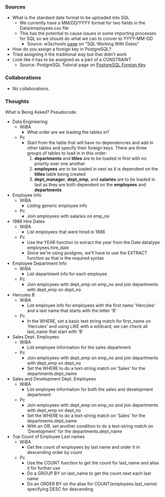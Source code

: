### Sources
- What is the standard date format to be uploaded into SQL
  - We currently have a MM/DD/YYYY format for two fields in the Data/employees.csv file
  - This has the potential to cause issues in some importing processes for SQL so we should do what we can to conver to YYYY-MM-DD
    - Source: w3schools [page](https://www.w3schools.com/sql/sql_dates.asp#:~:text=SQL%20Date%20Data%20Types&text=DATE%20%2D%20format%20YYYY%2DMM%2D,YEAR%20%2D%20format%20YYYY%20or%20YY) on "SQL Working With Dates"
 - How do you assign a foreign key in PostgreSQL?
  - Tried assigning it the traditional way but that didn't work
  - Look like it has to be assigned as a part of a CONSTRAINT
    - Source: PostgreSQL Tutorial page on [PostgreSQL Foreign Key](https://www.postgresqltutorial.com/postgresql-foreign-key/)

### Collaborations
- No collaborations.

### Thoughts
What is Being Asked? Pseudocode.

- Data Engineering
  - WiBA
    - What order are we loading the tables in?
  - Pc
    - Start from the table that will have no dependencies and add in other tables and specify their foreign keys. There are three groups of tables to load in in this order:
        1. **departments** and **titles** are to be loaded in first with no priority over one another
        2. **employees** are to be loaded in next as it is dependent on the **titles** table being created
        3. **dept_manager**, **dept_emp**, and **salaries** are to be loaded in last as they are both dependent on the **employees** and **departments**
- Employee Info
  - WiBA
    - Listing generic employee info
  - Pc
    - Join employees with salaries on emp_no
- 1986 Hire Dates
  - WiBA
    - List employees that were hired in 1986
  - Pc
    - Use the YEAR function to extract the year from the Date datatype employees.hire_date
    - Since we're using postgres, we'll have to use the EXTRACT function as that is the required syntax
- Employee Department Info
  - WiBA
    - List department info for each employee
  - Pc
    - Join employees with dept_emp on emp_no and join departments with dept_emp on dept_no
- Hercules B
  - WiBA
    - List employee info for employees with the first name 'Hercules' and a last name that starts with the letter 'B'
  - Pc
    - In the WHERE, set a basic text string match for first_name on 'Hercules' and using LIKE with a wildcard, we can check all last_name that start with 'B'
- Sales Dept. Employees
  - WiBA
    - List employee information for the sales department
  - Pc
    - Join employees with dept_emp on emp_no and join departments with dept_emp on dept_no
    - Set the WHERE to do a text-string match on 'Sales' for the departments.dept_name
- Sales and Development Dept. Employees
  - WiBA
    - List employee information for both the sales and development department
  - Pc
    - Join employees with dept_emp on emp_no and join departments with dept_emp on dept_no
    - Set the WHERE to do a text-string match on 'Sales' for the departments.dept_name
    - With an OR, set another condition to do a text-string match on 'Development' for the departments.dept_name
- Top Count of Employee Last names
  - WiBA
    - Get the count of employees by last name and order it in descending order by count
  - Pc
    - Use the COUNT function to get the count for last_name and alias it for further use
    - Do a GROUP BY on last_name to get the count next each last name
    - Do an ORDER BY on the alias for COUNT(employees.last_name) specifying DESC for descending